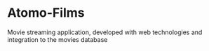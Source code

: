 # Atomo-Films
Movie streaming application, developed with web technologies and integration to the movies database
